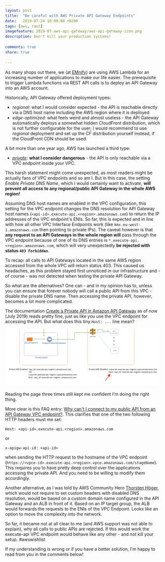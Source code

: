 ```yaml
---
layout: post
title:  "Be careful with AWS Private API Gateway Endpoints"
date:   2019-07-24 18:00:00 +0200
tags: [aws, rant]
imagefeature: 2019-07-aws-api-gateway/aws-api-gateway-icon.png
description: Don't kill your production systems!

comments: true
share: true

---
```


As many shops out there, we (at [EMnify](https://www.emnify.com)) are using AWS Lambda for an increasing number of applications to make our life easier.
The prerequisite to trigger Lambda functions via REST API calls is to deploy an API Gateway into an AWS account.

Historically, API Gateway offered deployment types: 

- _regional_: what I would consider expected - the API is reachable directly via a DNS host name including the AWS region where it is deployed
- _edge-optimized_: what feels weird and almost useless - the API Gateway automatically deploys a somewhat hidden CloudFront distribution, which is not further configurable for the user; I would recommend to use _regional_ deployment and set up the CF distribution yourself instead, if the CloudFront CDN should be used.

A bit more than one year ago, AWS has launched a third type:

- [_private_](https://aws.amazon.com/blogs/compute/introducing-amazon-api-gateway-private-endpoints/): **what I consider dangerous** - the API is only reachable via a VPC endpoint inside your VPC.

This harsh statement might come unexpected, as most readers might be actually fans of VPC endpoints and so am I. But in this case, the setting _Enable Private DNS Name_, which I would certainly want to activate, **will prevent all access to any regional/public API Gateway in the whole AWS region!**

Assuming DNS host names are enabled in the VPC configuration, this setting for the VPC endpoint changes the DNS resolution for API Gateway host names (`<api-id>.execute-api.<region>.amazonaws.com`) to return the IP addresses of the VPC endpoint's ENIs. So far, this is expected and in line with how all other VPC Interface Endpoints work (like `kms.eu-west-1.amazonaws.com` then pointing to private IPs). The caveat however is that **any request to an API Gateways in the whole region will** pass through the VPC endpoint because of one of its DNS entries is `*.execute-api.<region>.amazonaws.com`, which will very unexpectedly **be rejected with status `403 Forbidden`**.

To recap: all calls to API Gateways located in the same AWS region accessed from the whole VPC will return status 403. This caused us headaches, as this problem stayed first unnoticed in our infrastructure and - of course - was not detected when testing the private API Gateway.

So what are the alternatives? One can - and in my opinion has to, unless you can ensure that forever nobody will call a public API from this VPC - disable the private DNS name. Then accessing the private API, however, becomes a lot more complicated.

The documentation [Create a Private API in Amazon API Gateway](https://docs.aws.amazon.com/apigateway/latest/developerguide/apigateway-private-apis.html) as of now (July 2019) reads pretty fine, just as like you use the VPC endpoint for accessing the API. But what does this tiny `Host: ...` line mean?

![private API Gateway](/images/2019-07-aws-api-gateway/apigateway-private-api-accessing-api.png)

Reading the page three times still kept me confident I'm doing the right thing.

More clear is this FAQ entry: [Why can't I connect to my public API from an API Gateway VPC endpoint?](https://aws.amazon.com/premiumsupport/knowledge-center/api-gateway-vpc-connections/). This clarifies that one of the two following HTTP headers must me set:

```
Host: <api-id>.execute-api.<region>.amazonaws.com
```
or

```
x-apigw-api-id: <api-id>
```

when sending the HTTP request to the hostname of the VPC endpoint (`https://<vpce-id>.execute-api.<region>.vpce.amazonaws.com/stageName`).
This requires you to have pretty deep control over the applications accessing the private API. And you need to be willing to modify them accordingly.

Another alternative, as I was told by AWS Community Hero [Thorsten Höger](https://www.taimos.de/), which would not require to set custom headers with disabled DNS resolution, would be based on a custom domain name configured in the API Gateway and an ALB in front of it. Based on an IP target group, the ALB would forwards the requests to the ENIs of the VPC Endpoint. Looks like an option to move the complexity into the network.

So far, it became not at all clear to me (and AWS support was not able to explain), why all calls to public APIs are rejected. If this would work the execute-api VPC endpoint would behave like any other - and not kill your setup. #awswishlist

If my understanding is wrong or if you have a better solution, I'm happy to read from you in the comments below! 